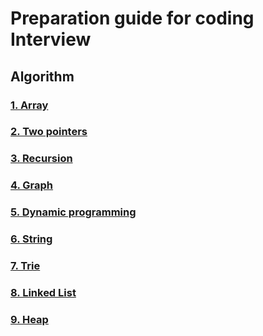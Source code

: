 # Preparation guide for coding Interview


## Algorithm

### [1. Array](./Algorithm/Array/Array.md)
### [2. Two pointers](./Algorithm/Two_pointers/two_pointers.md)
### [3. Recursion](./Algorithm/Recursion/recursion.md)
### [4. Graph](./Algorithm/Graph/graph.md)
### [5. Dynamic programming](./Algorithm/Dynamic_Programming/dynamic_programming.md)
### [6. String](./Algorithm/String/string.md)
### [7. Trie](./Algorithm/Trie/Trie.md)
### [8. Linked List](./Algorithm/LinkedList/linkedlist.md)
### [9. Heap](./Algorithm/Heap/heap.md)
